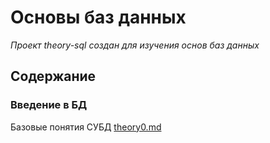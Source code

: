 # Основы баз данных

_Проект theory-sql создан для изучения основ баз данных_

## Содержание

### Введение в БД

Базовые понятия СУБД [theory0.md](core/theory0.md)

